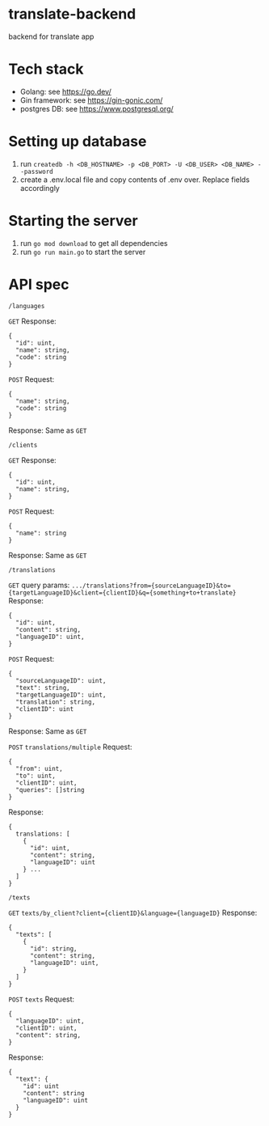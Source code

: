 # translate-backend
backend for translate app

# Tech stack
- Golang: see https://go.dev/
- Gin framework: see https://gin-gonic.com/ 
- postgres DB: see https://www.postgresql.org/

# Setting up database
1. run ```createdb -h <DB_HOSTNAME> -p <DB_PORT> -U <DB_USER> <DB_NAME> --password```
2. create a .env.local file and copy contents of .env over. Replace fields accordingly

# Starting the server
1. run ```go mod download``` to get all dependencies
2. run ```go run main.go``` to start the server

# API spec
```/languages```

```GET```
Response:
```
{
  "id": uint,
  "name": string,
  "code": string
}
```

```POST```
Request:
```
{
  "name": string,
  "code": string
}
```
Response:
Same as ```GET```


```/clients```

```GET```
Response:
```
{
  "id": uint,
  "name": string,
}
```

```POST```
Request:
```
{
  "name": string
}
```
Response:
Same as ```GET```


```/translations```

```GET```
query params: 
```.../translations?from={sourceLanguageID}&to={targetLanguageID}&client={clientID}&q={something+to+translate}```
Response:
```
{
  "id": uint,
  "content": string,
  "languageID": uint,
}
```

```POST```
Request:
```
{
  "sourceLanguageID": uint,
  "text": string,
  "targetLanguageID": uint,
  "translation": string,
  "clientID": uint
}
```
Response:
Same as ```GET```

```POST```
```translations/multiple```
Request:
```
{
  "from": uint,
  "to": uint,
  "clientID": uint,
  "queries": []string
}
```
Response:
```
{
  translations: [
    {
      "id": uint,
      "content": string,
      "languageID": uint
    } ...
  ]
}
```

```/texts```

```GET```
```texts/by_client?client={clientID}&language={languageID}```
Response:
```
{
  "texts": [
    {
      "id": string,
      "content": string,
      "languageID": uint,
    }  
  ]
}
```

```POST```
```texts```
Request:
```
{
  "languageID": uint,
  "clientID": uint,
  "content": string,
}
```

Response:
```
{
  "text": {
    "id": uint
    "content": string
    "languageID": uint
  }
}
```
